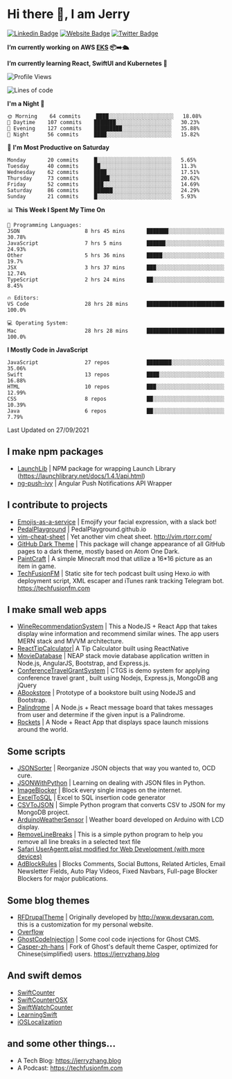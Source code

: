 # Hi there 👋, I am Jerry

[![Linkedin Badge](https://img.shields.io/badge/-JerryFZhang-blue?style=flat&logo=Linkedin&logoColor=white&link=https://www.linkedin.com/in/jerryfzhang/)](https://www.linkedin.com/in/jerryfzhang/)
[![Website Badge](https://img.shields.io/badge/-JerryFZhang.com-47CCCC?style=flat&logo=Google-Chrome&logoColor=white&link=https://JerryFZhang.com)](https://JerryFZhang.com)
[![Twitter Badge](https://img.shields.io/badge/-@JerryF_Zhang-1ca0f1?style=flat&labelColor=1ca0f1&logo=twitter&logoColor=white&link=https://twitter.com/JerryF_Zhang)](https://twitter.com/JerryF_Zhang)

**I’m currently working on AWS [EKS](https://aws.amazon.com/eks/) 📦➡️🛳**

**I’m currently learning React, SwiftUI and Kubernetes 🌱**

<!--START_SECTION:waka-->
![Profile Views](http://img.shields.io/badge/Profile%20Views-10-blue)

![Lines of code](https://img.shields.io/badge/From%20Hello%20World%20I%27ve%20Written-7.4%20million%20lines%20of%20code-blue)

**I'm a Night 🦉** 

```text
🌞 Morning    64 commits     ████░░░░░░░░░░░░░░░░░░░░░   18.08% 
🌆 Daytime    107 commits    ███████░░░░░░░░░░░░░░░░░░   30.23% 
🌃 Evening    127 commits    █████████░░░░░░░░░░░░░░░░   35.88% 
🌙 Night      56 commits     ████░░░░░░░░░░░░░░░░░░░░░   15.82%

```
📅 **I'm Most Productive on Saturday** 

```text
Monday       20 commits     █░░░░░░░░░░░░░░░░░░░░░░░░   5.65% 
Tuesday      40 commits     ██░░░░░░░░░░░░░░░░░░░░░░░   11.3% 
Wednesday    62 commits     ████░░░░░░░░░░░░░░░░░░░░░   17.51% 
Thursday     73 commits     █████░░░░░░░░░░░░░░░░░░░░   20.62% 
Friday       52 commits     ███░░░░░░░░░░░░░░░░░░░░░░   14.69% 
Saturday     86 commits     ██████░░░░░░░░░░░░░░░░░░░   24.29% 
Sunday       21 commits     █░░░░░░░░░░░░░░░░░░░░░░░░   5.93%

```


📊 **This Week I Spent My Time On** 

```text
💬 Programming Languages: 
JSON                     8 hrs 45 mins       ███████░░░░░░░░░░░░░░░░░░   30.78% 
JavaScript               7 hrs 5 mins        ██████░░░░░░░░░░░░░░░░░░░   24.93% 
Other                    5 hrs 36 mins       █████░░░░░░░░░░░░░░░░░░░░   19.7% 
JSX                      3 hrs 37 mins       ███░░░░░░░░░░░░░░░░░░░░░░   12.74% 
TypeScript               2 hrs 24 mins       ██░░░░░░░░░░░░░░░░░░░░░░░   8.45%

🔥 Editors: 
VS Code                  28 hrs 28 mins      █████████████████████████   100.0%

💻 Operating System: 
Mac                      28 hrs 28 mins      █████████████████████████   100.0%

```

**I Mostly Code in JavaScript** 

```text
JavaScript               27 repos            ████████░░░░░░░░░░░░░░░░░   35.06% 
Swift                    13 repos            ████░░░░░░░░░░░░░░░░░░░░░   16.88% 
HTML                     10 repos            ███░░░░░░░░░░░░░░░░░░░░░░   12.99% 
CSS                      8 repos             ██░░░░░░░░░░░░░░░░░░░░░░░   10.39% 
Java                     6 repos             ██░░░░░░░░░░░░░░░░░░░░░░░   7.79%

```



 Last Updated on 27/09/2021
<!--END_SECTION:waka-->

## I make npm packages
- [LaunchLib](https://github.com/JerryFZhang/LaunchLib-js)	|  NPM package for wrapping Launch Library (https://launchlibrary.net/docs/1.4.1/api.html)
- [ng-push-ivy](https://github.com/JerryFZhang/ng-push-ivy) 	|  Angular Push Notifications API Wrapper	

## I contribute to projects
- [Emojis-as-a-service](https://github.com/BenEmdon/emojis-as-a-service) 	| Emojify your facial expression, with a slack bot! 
- [PedalPlayground](https://github.com/PedalPlayground/PedalPlayground.github.io) | PedalPlayground.github.io	
- [vim-cheat-sheet](https://github.com/rtorr/vim-cheat-sheet) | Yet another vim cheat sheet. http://vim.rtorr.com/
- [GitHub Dark Theme](https://github.com/poychang/github-dark-theme) | This package will change appearance of all GitHub pages to a dark theme, mostly based on Atom One Dark. 
- [PaintCraft](https://github.com/JerryFZhang/PaintCraft) | A simple Minecraft mod that utilize a 16*16 picture as an item in game. 
- [TechFusionFM](https://github.com/TechFusionFM/TechFusionFM) | Static site for tech podcast built using Hexo.io with deployment script, XML escaper and iTunes rank tracking Telegram bot. https://techfusionfm.com 

## I make small web apps
- [WineRecommendationSystem](https://github.com/JerryFZhang/WineRecommendationSystem) |  This a NodeJS + React App that takes display wine information and recommend similar wines. The app users MERN stack and MVVM architecture.
- [ReactTipCalculator](https://github.com/JerryFZhang/ReactTipCalculator)| A Tip Calculator built using ReactNative 
- [MovieDatabase](https://github.com/JerryFZhang/GreatMovieDatabase-App) | NEAP stack movie database application written in Node.js, AngularJS, Bootstrap, and Express.js.
- [ConferenceTravelGrantSystem](https://github.com/JerryFZhang/ConferenceTravelGrantSystem) | CTGS is demo system for applying conference travel grant , built using Nodejs, Express.js, MongoDB ang jQuery
- [ABookstore](https://github.com/JerryFZhang/ABookstore) | Prototype of a bookstore built using NodeJS and Bootstrap. 
- [Palindrome](https://github.com/JerryFZhang/Palindrome) |  A Node.js + React message board that takes messages from user and determine if the given input is a Palindrome. 
- [Rockets](https://github.com/JerryFZhang/Rockets) | A Node + React App that displays space launch missions around the world. 

## Some scripts
- [JSONSorter](https://github.com/JerryFZhang/JSONSorter) | Reorganize JSON objects that way you wanted to, OCD cure.
- [JSONWithPython](https://github.com/JerryFZhang/JSONWithPython) | Learning on dealing with JSON files in Python.
- [ImageBlocker](https://github.com/JerryFZhang/ImageBlocker) | Block every single images on the internet.
- [ExcelToSQL](https://github.com/JerryFZhang/ExcelToSQL) | Excel to SQL insertion code generator
- [CSVToJSON](https://github.com/JerryFZhang/CSVToJSON) | Simple Python program that converts CSV to JSON for my MongoDB project.
- [ArduinoWeatherSensor](https://github.com/JerryFZhang/ArduinoWeatherSensor)  | Weather board developed on Arduino with LCD display.
- [RemoveLineBreaks](https://github.com/JerryFZhang/RemoveLineBreaks) | This is a simple python program to help you remove all line breaks in a selected text file
- [Safari UserAgentt.plist modified for Web Development (with more devices)](https://gist.github.com/JerryFZhang/6be7ae410de3a8cf180644393f0e4ddf)
- [AdBlockRules](https://gist.github.com/JerryFZhang/29796fa2b04d8449905f89bd340c001c) | Blocks Comments, Social Buttons, Related Articles, Email Newsletter Fields, Auto Play Videos, Fixed Navbars, Full-page Blocker Blockers for major publications.

## Some blog themes
- [RFDrupalTheme](https://github.com/JerryFZhang/RFDrupalTheme) | Originally developed by http://www.devsaran.com, this is a customization for my personal website.
- [Overflow](https://github.com/JerryFZhang/Overflow) 
- [GhostCodeInjection](https://github.com/JerryFZhang/GhostCodeInjection) | Some cool code injections for Ghost CMS.
- [Casper-zh-hans](https://github.com/JerryFZhang/Casper-zh-hans ) | Fork of Ghost's default theme Casper, optimized for Chinese(simplified) users. https://jerryzhang.blog

## And swift demos
- [SwiftCounter](https://github.com/JerryFZhang/SwiftCounter)
- [SwiftCounterOSX](https://github.com/JerryFZhang/SwiftCounterOSX)
- [SwiftWatchCounter](https://github.com/JerryFZhang/SwiftWatchCounter)
- [LearningSwift](https://github.com/JerryFZhang/LearningSwift)
- [iOSLocalization](https://github.com/JerryFZhang/iOSLocalization)

## and some other things...
- A Tech Blog: https://jerryzhang.blog
- A Podcast: https://techfusionfm.com

